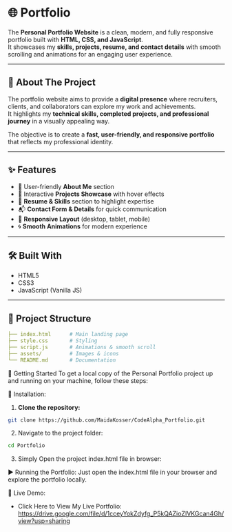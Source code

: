 # 🌐 Portfolio

The **Personal Portfolio Website** is a clean, modern, and fully responsive portfolio built with **HTML, CSS, and JavaScript**.  
It showcases my **skills, projects, resume, and contact details** with smooth scrolling and animations for an engaging user experience.  

---

## 📖 About The Project
The portfolio website aims to provide a **digital presence** where recruiters, clients, and collaborators can explore my work and achievements.  
It highlights my **technical skills, completed projects, and professional journey** in a visually appealing way.  

The objective is to create a **fast, user-friendly, and responsive portfolio** that reflects my professional identity.  

---

## ✨ Features
- 👤 User-friendly **About Me** section  
- 💼 Interactive **Projects Showcase** with hover effects  
- 📝 **Resume & Skills** section to highlight expertise  
- 📬 **Contact Form & Details** for quick communication  
- 🎨 **Responsive Layout** (desktop, tablet, mobile)  
- 🌀 **Smooth Animations** for modern experience  

---

## 🛠️ Built With
- HTML5  
- CSS3  
- JavaScript (Vanilla JS)  

---

## 📂 Project Structure
```yaml
├── index.html      # Main landing page
├── style.css       # Styling
├── script.js       # Animations & smooth scroll
├── assets/         # Images & icons
└── README.md       # Documentation
```
🚀 Getting Started
To get a local copy of the Personal Portfolio project up and running on your machine, follow these steps:

🔧 Installation:
1. **Clone the repository:**  
```bash
git clone https://github.com/MaidaKosser/CodeAlpha_Portfolio.git
```
2. Navigate to the project folder:
```bash
cd Portfolio
```
3. Simply Open the project index.html file in browser:


▶ Running the Portfolio:
Just open the index.html file in your browser and explore the portfolio locally.

🌟 Live Demo: 
- Click Here to View My Live Portfolio: https://drive.google.com/file/d/1cceyYokZdyfg_P5kQAZioZIVKGcan4Gh/view?usp=sharing


